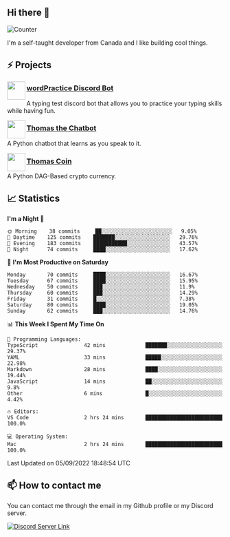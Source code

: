 <h2>Hi there 👋</h2>

![Counter](https://komarev.com/ghpvc/?username=principle105)

<p>I'm a self-taught developer from Canada and I like building cool things.</p>

<h2>⚡ Projects</h2>

<img align="left" src="https://i.imgur.com/BIzs17V.png" width="42" height="42" />
<h3><a target="_blank" href="https://top.gg/bot/743183681182498906">wordPractice Discord Bot</a></h3>
<p>A typing test discord bot that allows you to practice your typing skills while having fun.</p>

<img align="left" src="https://i.imgur.com/1qHopDH.png" width="42" height="42" />
<h3><a href="https://github.com/principle105/thomasthechatbot">Thomas the Chatbot</a></h3>
<p>A Python chatbot that learns as you speak to it.</p>

<img align="left" src="https://i.imgur.com/4FdQpgN.png" width="42" height="42" />
<h3><a href="https://github.com/principle105/thomas">Thomas Coin</a></h3>
<p>A Python DAG-Based crypto currency.</p>

<h2>📈 Statistics</h2>

<!--START_SECTION:waka-->
**I'm a Night 🦉** 

```text
🌞 Morning    38 commits     ██░░░░░░░░░░░░░░░░░░░░░░░   9.05% 
🌆 Daytime    125 commits    ███████░░░░░░░░░░░░░░░░░░   29.76% 
🌃 Evening    183 commits    ███████████░░░░░░░░░░░░░░   43.57% 
🌙 Night      74 commits     ████░░░░░░░░░░░░░░░░░░░░░   17.62%

```
📅 **I'm Most Productive on Saturday** 

```text
Monday       70 commits     ████░░░░░░░░░░░░░░░░░░░░░   16.67% 
Tuesday      67 commits     ████░░░░░░░░░░░░░░░░░░░░░   15.95% 
Wednesday    50 commits     ███░░░░░░░░░░░░░░░░░░░░░░   11.9% 
Thursday     60 commits     ███░░░░░░░░░░░░░░░░░░░░░░   14.29% 
Friday       31 commits     █░░░░░░░░░░░░░░░░░░░░░░░░   7.38% 
Saturday     80 commits     ████░░░░░░░░░░░░░░░░░░░░░   19.05% 
Sunday       62 commits     ███░░░░░░░░░░░░░░░░░░░░░░   14.76%

```


📊 **This Week I Spent My Time On** 

```text
💬 Programming Languages: 
TypeScript               42 mins             ███████░░░░░░░░░░░░░░░░░░   29.37% 
YAML                     33 mins             █████░░░░░░░░░░░░░░░░░░░░   22.98% 
Markdown                 28 mins             ████░░░░░░░░░░░░░░░░░░░░░   19.44% 
JavaScript               14 mins             ██░░░░░░░░░░░░░░░░░░░░░░░   9.8% 
Other                    6 mins              █░░░░░░░░░░░░░░░░░░░░░░░░   4.42%

🔥 Editors: 
VS Code                  2 hrs 24 mins       █████████████████████████   100.0%

💻 Operating System: 
Mac                      2 hrs 24 mins       █████████████████████████   100.0%

```


 Last Updated on 05/09/2022 18:48:54 UTC
<!--END_SECTION:waka-->

<h2>📫 How to contact me</h2>

You can contact me through the email in my Github profile or my Discord server.

[![Discord Server Link](https://dcbadge.vercel.app/api/server/DHnk46C)](https://discord.gg/DHnk46C)

